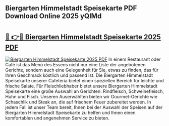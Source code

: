 ## Biergarten Himmelstadt Speisekarte PDF Download Online 2025 yQlMd

# <h2><a href="http://gc68cme.nevu.top/?p=Biergarten+Himmelstadt+Speisekarte">🔗 👉🔴 Biergarten Himmelstadt Speisekarte 2025 PDF</a></h2>

[![Biergarten Himmelstadt Speisekarte 2025 PDF](https://i.imgur.com/dBaPXMq.png)](http://gc68cme.nevu.top/?p=Biergarten+Himmelstadt+Speisekarte)
In einem Restaurant oder Café ist das Menü des Essens nicht nur eine Liste der angebotenen Gerichte, sondern auch eine Gelegenheit für Sie, etwas zu finden, das für Ihren Geschmack köstlich und passend ist. Die Biergarten Himmelstadt Speisekarte unserer Cafeteria bietet einen speziellen Bereich für leichte und frische Salate. Für Fleischliebhaber bietet unsere Biergarten Himmelstadt Speisekarte eine große Auswahl an Gerichten: Rindfleisch, Schweinefleisch, Huhn und Fisch. Unseren Auserwählten bieten wir Gourmet-Gerichte wie Schaschlik und Steak an, die auf frischem Feuer zubereitet werden. In jedem Fall ist unser Team bereit, Ihnen bei der Auswahl der Speisen auf der Biergarten Himmelstadt Speisekarte zu helfen und Ihnen einen komfortablen und angenehmen Service zu bieten.
